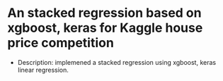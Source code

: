 # An stacked regression based on xgboost, keras for Kaggle house price competition

+ Description: implemened a stacked regression using xgboost, keras linear regression.



